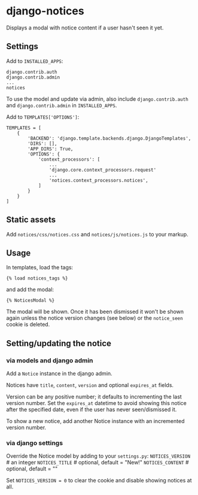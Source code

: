 # django-notices

Displays a modal with notice content if a user hasn't seen it yet.

## Settings

Add to `INSTALLED_APPS`:

```
django.contrib.auth
django.contrib.admin
...
notices
```

To use the model and update via admin, also include `django.contrib.auth` and `django.contrib.admin` in `INSTALLED_APPS`.


Add to `TEMPLATES['OPTIONS']`:
```
TEMPLATES = [
    {
        'BACKEND': 'django.template.backends.django.DjangoTemplates',
        'DIRS': [],
        'APP_DIRS': True,
        'OPTIONS': {
            'context_processors': [
                ...
                'django.core.context_processors.request'
                ...
                'notices.context_processors.notices',
            ]
        }
    }
]
```             

## Static assets
Add `notices/css/notices.css` and `notices/js/notices.js` to your markup.

## Usage
In templates, load the tags:
```
{% load notices_tags %}
```

and add the modal:
```
{% NoticesModal %} 
```

The modal will be shown.  Once it has been dismissed it won't be shown again unless the notice version changes (see below) or the `notice_seen` cookie is deleted.

## Setting/updating the notice

### via models and django admin
Add a `Notice` instance in the django admin. 

Notices have `title`, `content`, `version` and optional `expires_at` fields.

Version can be any positive number; it defaults to incrementing the last version number.  Set the `expires_at` datetime to avoid showing this notice after the specified date, even if the user has never seen/dismissed it.

To show a new notice, add another Notice instance with an incremented version number.

### via django settings

Override the Notice model by adding to your `settings.py`:
`NOTICES_VERSION` # an integer
`NOTICES_TITLE`  # optional, default = "New!"
`NOTICES_CONTENT`  # optional, default = ""

Set `NOTICES_VERSION = 0` to clear the cookie and disable showing notices at all.
